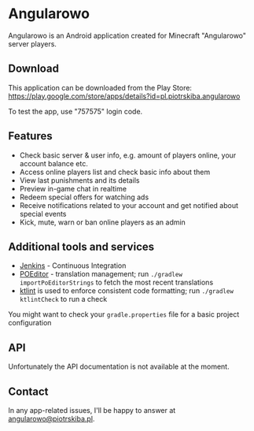 # Angularowo
Angularowo is an Android application created for Minecraft "Angularowo" server players.

## Download
This application can be downloaded from the Play Store: https://play.google.com/store/apps/details?id=pl.piotrskiba.angularowo

To test the app, use "757575" login code.

## Features
* Check basic server & user info, e.g. amount of players online, your account balance etc.
* Access online players list and check basic info about them
* View last punishments and its details
* Preview in-game chat in realtime
* Redeem special offers for watching ads
* Receive notifications related to your account and get notified about special events
* Kick, mute, warn or ban online players as an admin

## Additional tools and services
* [Jenkins](https://ci.piotrskiba.pl/job/Angularowo%20-%20Android%20-%20Multibranch%20Pipeline/) - Continuous Integration
* [POEditor](https://poeditor.com/projects/view?id=634693) - translation management; run `./gradlew importPoEditorStrings` to fetch the most recent translations
* [ktlint](https://github.com/pinterest/ktlint) is used to enforce consistent code formatting; run `./gradlew ktlintCheck` to run a check

You might want to check your `gradle.properties` file for a basic project configuration

## API
Unfortunately the API documentation is not available at the moment.

## Contact
In any app-related issues, I'll be happy to answer at angularowo@piotrskiba.pl.
